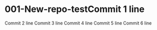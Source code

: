 # 001-New-repo-testCommit 1 line
Commit 2 line
Commit 3 line
Commit 4 line
Commit 5 line
Commit 6 line
